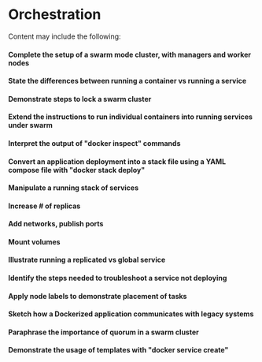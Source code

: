 # Orchestration
Content may include the following:

#### Complete the setup of a swarm mode cluster, with managers and worker nodes

#### State the differences between running a container vs running a service

#### Demonstrate steps to lock a swarm cluster

#### Extend the instructions to run individual containers into running services under swarm

#### Interpret the output of "docker inspect" commands

#### Convert an application deployment into a stack file using a YAML compose file with "docker stack deploy"

#### Manipulate a running stack of services

#### Increase # of replicas

#### Add networks, publish ports

#### Mount volumes

#### Illustrate running a replicated vs global service

#### Identify the steps needed to troubleshoot a service not deploying

#### Apply node labels to demonstrate placement of tasks

#### Sketch how a Dockerized application communicates with legacy systems

#### Paraphrase the importance of quorum in a swarm cluster

#### Demonstrate the usage of templates with "docker service create"